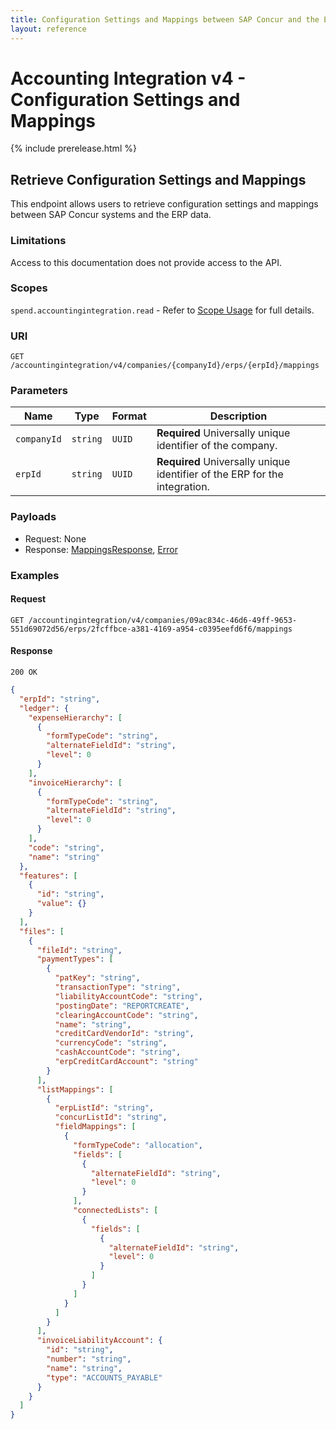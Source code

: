 ```yaml
---
title: Configuration Settings and Mappings between SAP Concur and the ERP data
layout: reference
---
```


# Accounting Integration v4 - Configuration Settings and Mappings

{% include prerelease.html %}

## <a name="get-mappings"></a>Retrieve Configuration Settings and Mappings

This endpoint allows users to retrieve configuration settings and mappings between SAP Concur systems and the ERP data.

### Limitations

Access to this documentation does not provide access to the API. 

### Scopes

`spend.accountingintegration.read` - Refer to [Scope Usage](./v4.accountingintegration-get-started.html#scope-usage) for full details.

### URI

```shell
GET /accountingintegration/v4/companies/{companyId}/erps/{erpId}/mappings
```

### Parameters

|Name|Type|Format|Description|
|---|---|---|---|
|`companyId`|`string`|`UUID`|**Required** Universally unique identifier of the company.|
|`erpId`|`string`|`UUID`|**Required** Universally unique identifier of the ERP for the integration.|

### Payloads

* Request: None
* Response: [MappingsResponse](./v4.accountingintegration-schema.html#mappings-response), [Error](./v4.accountingintegration-schema.html#schema-error)

### Examples

#### Request

```shell
GET /accountingintegration/v4/companies/09ac834c-46d6-49ff-9653-551d69072d56/erps/2fcffbce-a381-4169-a954-c0395eefd6f6/mappings
```

#### Response

```shell
200 OK
```

```json
{
  "erpId": "string",
  "ledger": {
    "expenseHierarchy": [
      {
        "formTypeCode": "string",
        "alternateFieldId": "string",
        "level": 0
      }
    ],
    "invoiceHierarchy": [
      {
        "formTypeCode": "string",
        "alternateFieldId": "string",
        "level": 0
      }
    ],
    "code": "string",
    "name": "string"
  },
  "features": [
    {
      "id": "string",
      "value": {}
    }
  ],
  "files": [
    {
      "fileId": "string",
      "paymentTypes": [
        {
          "patKey": "string",
          "transactionType": "string",
          "liabilityAccountCode": "string",
          "postingDate": "REPORTCREATE",
          "clearingAccountCode": "string",
          "name": "string",
          "creditCardVendorId": "string",
          "currencyCode": "string",
          "cashAccountCode": "string",
          "erpCreditCardAccount": "string"
        }
      ],
      "listMappings": [
        {
          "erpListId": "string",
          "concurListId": "string",
          "fieldMappings": [
            {
              "formTypeCode": "allocation",
              "fields": [
                {
                  "alternateFieldId": "string",
                  "level": 0
                }
              ],
              "connectedLists": [
                {
                  "fields": [
                    {
                      "alternateFieldId": "string",
                      "level": 0
                    }
                  ]
                }
              ]
            }
          ]
        }
      ],
      "invoiceLiabilityAccount": {
        "id": "string",
        "number": "string",
        "name": "string",
        "type": "ACCOUNTS_PAYABLE"
      }
    }
  ]
}
```
